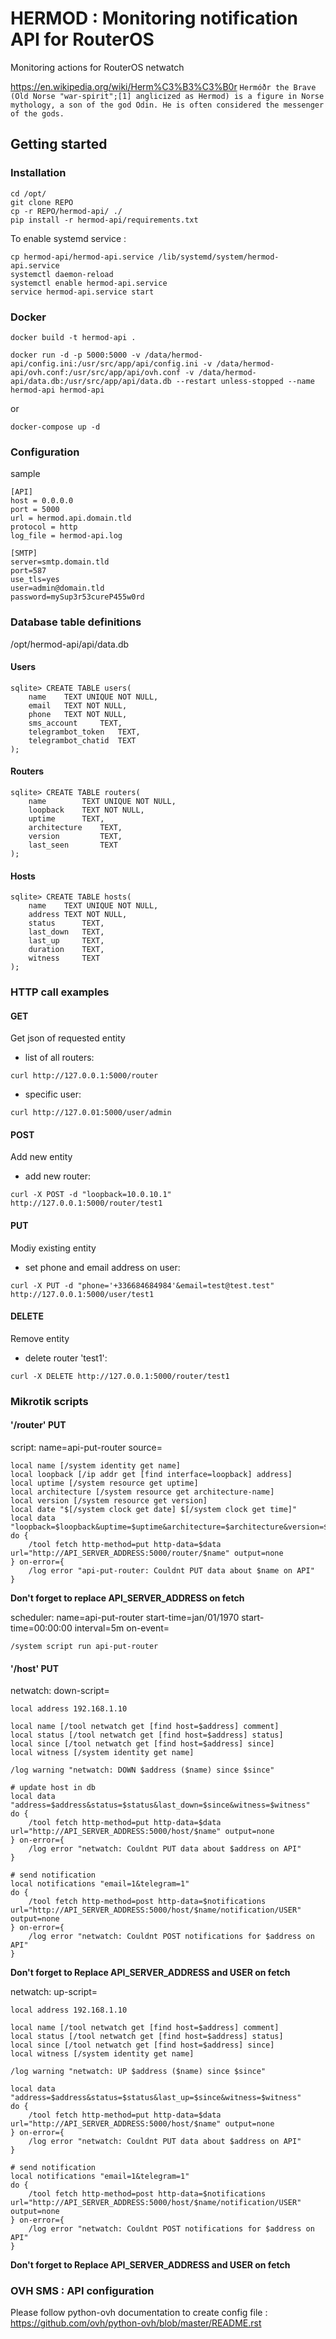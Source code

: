 # HERMOD : Monitoring notification API for RouterOS

Monitoring actions for RouterOS netwatch

https://en.wikipedia.org/wiki/Herm%C3%B3%C3%B0r
`Hermóðr the Brave (Old Norse "war-spirit";[1] anglicized as Hermod) is a figure in Norse mythology, a son of the god Odin. He is often considered the messenger of the gods.`

## Getting started

### Installation

```
cd /opt/
git clone REPO
cp -r REPO/hermod-api/ ./
pip install -r hermod-api/requirements.txt
```

To enable systemd service :

```
cp hermod-api/hermod-api.service /lib/systemd/system/hermod-api.service
systemctl daemon-reload
systemctl enable hermod-api.service
service hermod-api.service start
```

### Docker

```
docker build -t hermod-api .
```

```
docker run -d -p 5000:5000 -v /data/hermod-api/config.ini:/usr/src/app/api/config.ini -v /data/hermod-api/ovh.conf:/usr/src/app/api/ovh.conf -v /data/hermod-api/data.db:/usr/src/app/api/data.db --restart unless-stopped --name hermod-api hermod-api
```

or 

```
docker-compose up -d
```

### Configuration
sample
```
[API]
host = 0.0.0.0
port = 5000
url = hermod.api.domain.tld
protocol = http
log_file = hermod-api.log

[SMTP]
server=smtp.domain.tld
port=587
use_tls=yes
user=admin@domain.tld
password=mySup3r53cureP455w0rd
```

### Database table definitions

/opt/hermod-api/api/data.db

#### Users
```
sqlite> CREATE TABLE users(
    name    TEXT UNIQUE NOT NULL,
    email   TEXT NOT NULL,
    phone   TEXT NOT NULL,
    sms_account     TEXT,
    telegrambot_token   TEXT,
    telegrambot_chatid  TEXT
);
```

#### Routers
```
sqlite> CREATE TABLE routers(
    name        TEXT UNIQUE NOT NULL,
    loopback    TEXT NOT NULL,
    uptime      TEXT,
    architecture    TEXT,
    version         TEXT,
    last_seen       TEXT
);
```

#### Hosts
```
sqlite> CREATE TABLE hosts(
    name    TEXT UNIQUE NOT NULL,
    address TEXT NOT NULL,
    status      TEXT,
    last_down   TEXT,
    last_up     TEXT,
    duration    TEXT,
    witness     TEXT
);
```

### HTTP call examples

#### GET
Get json of requested entity

- list of all routers:

```
curl http://127.0.0.1:5000/router
```

- specific user:

```
curl http://127.0.01:5000/user/admin
```

#### POST
Add new entity

- add new router:

```
curl -X POST -d "loopback=10.0.10.1" http://127.0.0.1:5000/router/test1
```

#### PUT
Modiy existing entity

- set phone and email address on user:

```
curl -X PUT -d "phone='+336684684984'&email=test@test.test" http://127.0.0.1:5000/user/test1
```

#### DELETE
Remove entity

- delete router 'test1':

```
curl -X DELETE http://127.0.0.1:5000/router/test1
```

### Mikrotik scripts

#### '/router' PUT

script: name=api-put-router source=

```
local name [/system identity get name]
local loopback [/ip addr get [find interface=loopback] address]
local uptime [/system resource get uptime]
local architecture [/system resource get architecture-name]
local version [/system resource get version]
local date "$[/system clock get date] $[/system clock get time]"
local data "loopback=$loopback&uptime=$uptime&architecture=$architecture&version=$version&last_seen=$date"
do {
    /tool fetch http-method=put http-data=$data url="http://API_SERVER_ADDRESS:5000/router/$name" output=none
} on-error={
    /log error "api-put-router: Couldnt PUT data about $name on API"
}

``` 
**Don't forget to replace API_SERVER_ADDRESS on fetch**

scheduler: name=api-put-router start-time=jan/01/1970 start-time=00:00:00 interval=5m on-event=

```
/system script run api-put-router
```

#### '/host' PUT

netwatch: down-script=

```
local address 192.168.1.10

local name [/tool netwatch get [find host=$address] comment]
local status [/tool netwatch get [find host=$address] status]
local since [/tool netwatch get [find host=$address] since]
local witness [/system identity get name]

/log warning "netwatch: DOWN $address ($name) since $since"

# update host in db
local data "address=$address&status=$status&last_down=$since&witness=$witness"
do {
    /tool fetch http-method=put http-data=$data url="http://API_SERVER_ADDRESS:5000/host/$name" output=none
} on-error={
    /log error "netwatch: Couldnt PUT data about $address on API"
}

# send notification
local notifications "email=1&telegram=1"
do {
    /tool fetch http-method=post http-data=$notifications url="http://API_SERVER_ADDRESS:5000/host/$name/notification/USER" output=none
} on-error={
    /log error "netwatch: Couldnt POST notifications for $address on API"
}
```
**Don't forget to Replace API_SERVER_ADDRESS and USER on fetch**

netwatch: up-script=

```
local address 192.168.1.10

local name [/tool netwatch get [find host=$address] comment]
local status [/tool netwatch get [find host=$address] status]
local since [/tool netwatch get [find host=$address] since]
local witness [/system identity get name]

/log warning "netwatch: UP $address ($name) since $since"

local data "address=$address&status=$status&last_up=$since&witness=$witness"
do {
    /tool fetch http-method=put http-data=$data url="http://API_SERVER_ADDRESS:5000/host/$name" output=none
} on-error={
    /log error "netwatch: Couldnt PUT data about $address on API"
}

# send notification
local notifications "email=1&telegram=1"
do {
    /tool fetch http-method=post http-data=$notifications url="http://API_SERVER_ADDRESS:5000/host/$name/notification/USER" output=none
} on-error={
    /log error "netwatch: Couldnt POST notifications for $address on API"
}
```
**Don't forget to Replace API_SERVER_ADDRESS and USER on fetch**

### OVH SMS : API configuration

Please follow python-ovh documentation to create config file : https://github.com/ovh/python-ovh/blob/master/README.rst
